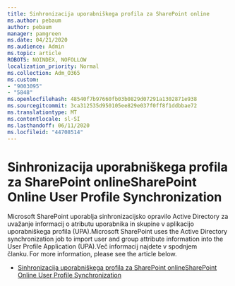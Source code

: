```yaml
---
title: Sinhronizacija uporabniškega profila za SharePoint online
ms.author: pebaum
author: pebaum
manager: pamgreen
ms.date: 04/21/2020
ms.audience: Admin
ms.topic: article
ROBOTS: NOINDEX, NOFOLLOW
localization_priority: Normal
ms.collection: Adm_O365
ms.custom:
- "9003095"
- "5848"
ms.openlocfilehash: 48540f7b97660fb03b0829d07291a1302871e938
ms.sourcegitcommit: 3ca312535d950105ee829e037f0ff8f1ddbbae72
ms.translationtype: MT
ms.contentlocale: sl-SI
ms.lasthandoff: 06/11/2020
ms.locfileid: "44708514"
---
```

# <a name="sharepoint-online-user-profile-synchronization"></a><span data-ttu-id="6ffa2-102">Sinhronizacija uporabniškega profila za SharePoint online</span><span class="sxs-lookup"><span data-stu-id="6ffa2-102">SharePoint Online User Profile Synchronization</span></span>

<span data-ttu-id="6ffa2-103">Microsoft SharePoint uporablja sinhronizacijsko opravilo Active Directory za uvažanje informacij o atributu uporabnika in skupine v aplikacijo uporabniškega profila (UPA).</span><span class="sxs-lookup"><span data-stu-id="6ffa2-103">Microsoft SharePoint uses the Active Directory synchronization job to import user and group attribute information into the User Profile Application (UPA).</span></span><span data-ttu-id="6ffa2-104">Več informacij najdete v spodnjem članku.</span><span class="sxs-lookup"><span data-stu-id="6ffa2-104"> For more information, please see the article below.</span></span>

- [<span data-ttu-id="6ffa2-105">Sinhronizacija uporabniškega profila za SharePoint online</span><span class="sxs-lookup"><span data-stu-id="6ffa2-105">SharePoint Online User Profile Synchronization</span></span>](https://docs.microsoft.com/sharepoint/user-profile-sync)

